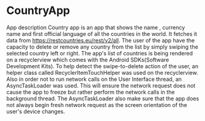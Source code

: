 # CountryApp
App description
Country app is an app that shows the name , currency name and first official language of all the countries in the world. 
It fetches it data from https://restcountries.eu/rest/v2/all. 
The user of the app have the capacity to delete or remove any country from the list by simply swiping the selected country left or right.
The app's list of countries is being rendered on a recyclerview which comes with the Android SDKs(Software Development Kits).
To help detect the swipe-to-delete action of the user, an helper class called RecyclerItemTouchHelper was used on the recyclerview.
Also in order not to run network calls on the User Interface thread, an AsyncTaskLoader was used. This will ensure the network request 
does not cause the app to freeze but rather perform the network calls in the background thread. The AsyncTaskLoader also make sure that the app does not 
always begin fresh network request as the screen orientation of the user's device changes.
